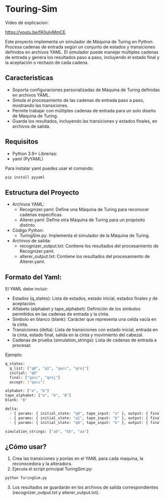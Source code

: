 # Touring-Sim
Video de explicacion:

https://youtu.be/fA1iulyMmCE

Este proyecto implementa un simulador de Máquina de Turing en Python. Procesa cadenas de entrada según un conjunto de estados y transiciones definidos en archivos YAML. El simulador puede manejar múltiples cadenas de entrada y genera los resultados paso a paso, incluyendo el estado final y la aceptación o rechazo de cada cadena.

## Caracteristicas
- Soporta configuraciones personalizadas de Máquina de Turing definidas en archivos YAML.
- Simula el procesamiento de las cadenas de entrada paso a paso, mostrando las transiciones.
- Permite trabajar con múltiples cadenas de entrada para un solo diseño de Máquina de Turing.
- Guarda los resultados, incluyendo las transiciones y estados finales, en archivos de salida.

## Requisitos
- Python 3.9+
Librerías:
- yaml (PyYAML)

Para instalar yaml puedes usar el comando:
```bash
pip install pyyaml
```
## Estructura del Proyecto

- Archivos YAML:
  - Recognizer.yaml: Define una Máquina de Turing para reconocer cadenas específicas.
  - Alterer.yaml: Define otra Máquina de Turing para un propósito distinto.
- Código Python:
  - TuringSim.py: Implementa el simulador de la Máquina de Turing.
- Archivos de salida:
  - recognizer_output.txt: Contiene los resultados del procesamiento de Recognizer.yaml. 
  - alterer_output.txt: Contiene los resultados del procesamiento de Alterer.yaml.

## Formato del Yaml:

El YAML debe incluir:

- Estados (q_states): Lista de estados, estado inicial, estados finales y de aceptación.
- Alfabeto (alphabet y tape_alphabet): Definición de los símbolos permitidos en las cadenas de entrada y la cinta.
- Símbolo en blanco (blank): Carácter que representa una celda vacía en la cinta.
- Transiciones (delta): Lista de transiciones con estado inicial, entrada en la cinta, estado final, salida en la cinta y movimiento del cabezal.
- Cadenas de prueba (simulation_strings): Lista de cadenas de entrada a procesar.

Ejemplo:
```bash
q_states:
  q_list: ["q0", "q1", "qacc", "qrej"]
  initial: "q0"
  final: ["qacc", "qrej"]
  accept: ["qacc"]

alphabet: ["a", "b"]
tape_alphabet: ["a", "b", "B"]
blank: "B"

delta:
  - { params: { initial_state: "q0", tape_input: "a" }, output: { final_state: "q1", tape_output: "B", tape_displacement: "R" } }
  - { params: { initial_state: "q1", tape_input: "b" }, output: { final_state: "qacc", tape_output: "B", tape_displacement: "R" } }
  - { params: { initial_state: "q0", tape_input: "b" }, output: { final_state: "qrej", tape_output: "B", tape_displacement: "R" } }

simulation_strings: ["ab", "bb", "aa"]
```

## ¿Cómo usar?
1. Crea las transiciones y ponlas en el YAML para cada maquina, la reconocedora y la alteradora.
2. Ejecuta el script principal TuringSim.py:
```bash
python TuringSim.py
```
3. Los resultados se guardarán en los archivos de salida correspondientes (recognizer_output.txt y alterer_output.txt).
